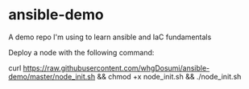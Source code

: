 # ansible-demo
A demo repo I'm using to learn ansible and IaC fundamentals

Deploy a node with the following command:

curl https://raw.githubusercontent.com/whgDosumi/ansible-demo/master/node_init.sh && chmod +x node_init.sh && ./node_init.sh
